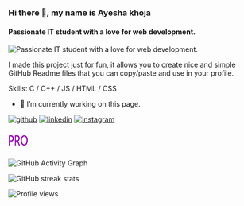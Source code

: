 ### Hi there 👋, my name is Ayesha khoja
#### Passionate IT student with a love for web development.
![Passionate IT student with a love for web development.](https://arturssmirnovs.github.io/github-profile-readme-generator/images/banner.png)

I made this project just for fun, it allows you to create nice and simple GitHub Readme files that you can copy/paste and use in your profile.

Skills: C / C++ / JS / HTML / CSS

- 🔭 I’m currently working on this page. 


[<img src='https://cdn.jsdelivr.net/npm/simple-icons@3.0.1/icons/github.svg' alt='github' height='40'>](https://github.com/Ayesha-khoja)  [<img src='https://cdn.jsdelivr.net/npm/simple-icons@3.0.1/icons/linkedin.svg' alt='linkedin' height='40'>](https://www.linkedin.com/in/Ayesha-khoja/)  [<img src='https://cdn.jsdelivr.net/npm/simple-icons@3.0.1/icons/instagram.svg' alt='instagram' height='40'>](https://www.instagram.com/ayesha-khoja/)  

<a href='https://github.com/pricing'><img src='https://raw.githubusercontent.com/acervenky/animated-github-badges/master/assets/pro.gif' width='40' height='40'></a> 

![GitHub Activity Graph](https://activity-graph.herokuapp.com/graph?username=Ayesha-khoja)  

![GitHub streak stats](https://streak-stats.demolab.com/?user=Ayesha-khoja)  

![Profile views](https://gpvc.arturio.dev/Ayesha-khoja)  
